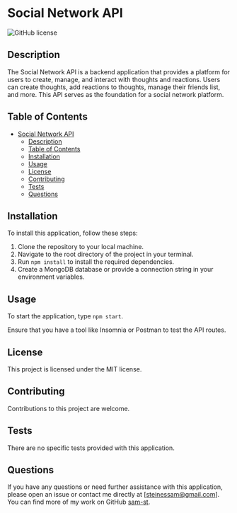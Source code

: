 # Social Network API

![GitHub license](https://img.shields.io/badge/License-MIT-blue.svg)

## Description

The Social Network API is a backend application that provides a platform for users to create, manage, and interact with thoughts and reactions. Users can create thoughts, add reactions to thoughts, manage their friends list, and more. This API serves as the foundation for a social network platform.

## Table of Contents

- [Social Network API](#social-network-api)
  - [Description](#description)
  - [Table of Contents](#table-of-contents)
  - [Installation](#installation)
  - [Usage](#usage)
  - [License](#license)
  - [Contributing](#contributing)
  - [Tests](#tests)
  - [Questions](#questions)

## Installation

To install this application, follow these steps:

1. Clone the repository to your local machine.
2. Navigate to the root directory of the project in your terminal.
3. Run `npm install` to install the required dependencies.
4. Create a MongoDB database or provide a connection string in your environment variables.

## Usage

To start the application, type `npm start`.

Ensure that you have a tool like Insomnia or Postman to test the API routes.

## License
This project is licensed under the MIT license.

## Contributing
Contributions to this project are welcome.

## Tests
There are no specific tests provided with this application.

## Questions
If you have any questions or need further assistance with this application, please open an issue or contact me directly at [steinessam@gmail.com]. You can find more of my work on GitHub [sam-st](https://github.com/sam-st).
